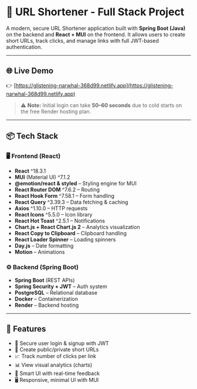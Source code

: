 # 🔗 URL Shortener - Full Stack Project

A modern, secure URL Shortener application built with **Spring Boot (Java)** on the backend and **React + MUI** on the frontend. It allows users to create short URLs, track clicks, and manage links with full JWT-based authentication.

---

## 🌐 Live Demo

👉 [https://glistening-narwhal-368d99.netlify.app](https://glistening-narwhal-368d99.netlify.app)

> ⚠️ **Note:** Initial login can take **50–60 seconds** due to cold starts on the free Render hosting plan.

---

## 📦 Tech Stack

### 🖥️ Frontend (React)
- **React** ^18.3.1
- **MUI** (Material UI) ^7.1.2
- **@emotion/react & styled** – Styling engine for MUI
- **React Router DOM** ^7.6.2 – Routing
- **React Hook Form** ^7.58.1 – Form handling
- **React Query** ^3.39.3 – Data fetching & caching
- **Axios** ^1.10.0 – HTTP requests
- **React Icons** ^5.5.0 – Icon library
- **React Hot Toast** ^2.5.1 – Notifications
- **Chart.js + React Chart.js 2** – Analytics visualization
- **React Copy to Clipboard** – Clipboard handling
- **React Loader Spinner** – Loading spinners
- **Day.js** – Date formatting
- **Motion** – Animations

### ⚙️ Backend (Spring Boot)
- **Spring Boot** (REST APIs)
- **Spring Security + JWT** – Auth system
- **PostgreSQL** – Relational database
- **Docker** – Containerization
- **Render** – Backend hosting

---

## 🚀 Features

- 🔐 Secure user login & signup with JWT
- 🔗 Create public/private short URLs
- 📈 Track number of clicks per link
- 📊 View visual analytics (charts)
- 🧠 Smart UI with real-time feedback
- 🖥️ Responsive, minimal UI with MUI



